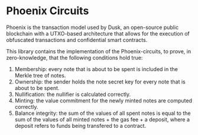 # Phoenix Circuits

Phoenix is the transaction model used by Dusk, an open-source public blockchain with a UTXO-based architecture that allows for the execution of obfuscated transactions and confidential smart contracts.

This library contains the implementation of the Phoenix-circuits, to prove, in zero-knowledge, that the following conditions hold true:

1. Membership: every note that is about to be spent is included in the Merkle tree of notes.
2. Ownership: the sender holds the note secret key for every note that is about to be spent.
3. Nullification: the nullifier is calculated correctly.
4. Minting: the value commitment for the newly minted notes are computed correctly.
5. Balance integrity: the sum of the values of all spent notes is equal to the sum of the values of all minted notes + the gas fee + a deposit, where a deposit refers to funds being transfered to a contract.

